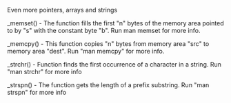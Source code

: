 Even more pointers, arrays and strings


_memset() - The function fills the first "n" bytes of the memory area pointed to by "s" with the constant byte "b". Run man memset for more info.


_memcpy() - This function copies "n" bytes from memory area "src" to memory area "dest". Run "man memcpy" for more info.


_strchr() - Function finds the first occurrence of a character in a string. Run "man strchr" for more info


_strspn() - The function gets the length of a prefix substring. Run "man strspn" for more info


